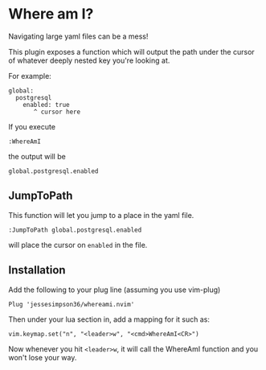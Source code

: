 # Where am I?

Navigating large yaml files can be a mess!

This plugin exposes a function which will output the path under the cursor of whatever deeply nested key you're looking at.

For example:

```
global:
  postgresql
    enabled: true
       ^ cursor here
```

If you execute
```
:WhereAmI
```

the output will be
```
global.postgresql.enabled
```

## JumpToPath

This function will let you jump to a place in the yaml file.

```
:JumpToPath global.postgresql.enabled
```

will place the cursor on `enabled` in the file.


## Installation

Add the following to your plug line (assuming you use vim-plug)
```
Plug 'jessesimpson36/whereami.nvim'
```

Then under your lua section in, add a mapping for it such as:
```
vim.keymap.set("n", "<leader>w", "<cmd>WhereAmI<CR>")
```

Now whenever you hit `<leader>w`, it will call the WhereAmI function and you won't lose your way.
